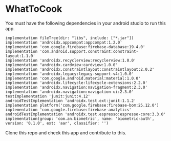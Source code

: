 # WhatToCook

You must have the following dependencies in your android studio to run this app.

    implementation fileTree(dir: "libs", include: ["*.jar"])
    implementation 'androidx.appcompat:appcompat:1.2.0'
    implementation 'com.google.firebase:firebase-database:19.4.0'
    implementation 'com.android.support.constraint:constraint-layout:1.1.0'
    implementation 'androidx.recyclerview:recyclerview:1.0.0'
    implementation "androidx.cardview:cardview:1.0.0"
    implementation 'androidx.constraintlayout:constraintlayout:2.0.2'
    implementation 'androidx.legacy:legacy-support-v4:1.0.0'
    implementation 'com.google.android.material:material:1.0.0'
    implementation 'androidx.lifecycle:lifecycle-extensions:2.2.0'
    implementation 'androidx.navigation:navigation-fragment:2.3.0'
    implementation 'androidx.navigation:navigation-ui:2.3.0'
    testImplementation 'junit:junit:4.12'
    androidTestImplementation 'androidx.test.ext:junit:1.1.2'
    implementation platform('com.google.firebase:firebase-bom:25.12.0')
    implementation 'com.google.firebase:firebase-analytics'
    androidTestImplementation 'androidx.test.espresso:espresso-core:3.3.0'
    implementation(group: 'com.an.biometric', name: 'biometric-auth', version: '0.1.0', ext: 'aar', classifier: '')
    
    
Clone this repo and check this app and contribute to this.
